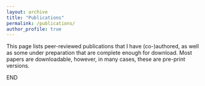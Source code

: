 ```yaml
---
layout: archive
title: "Publications"
permalink: /publications/
author_profile: true
---
```


<p>This page lists peer-reviewed publications that I have (co-)authored, as well as some under preparation that are complete enough for download. Most papers are downloadable, however, in many cases, these are pre-print versions.</p>

<p>
<script src="https://bibbase.org/show?bib=https://uqtmiller.github.io/files/pubs.bib&theme=dividers&jsonp=1"></script>
</p>

END

